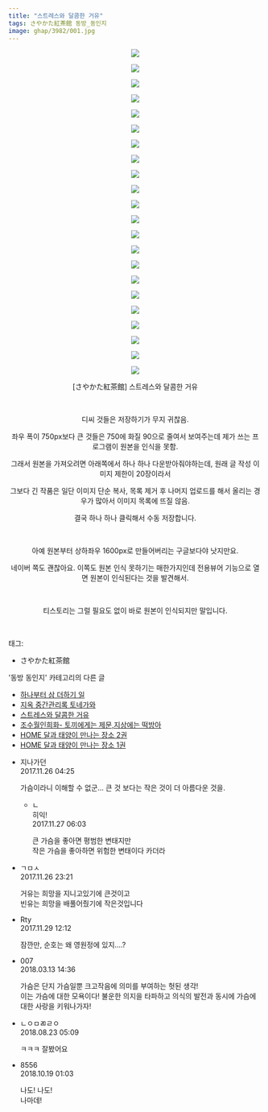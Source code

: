 ```yaml
---
title: "스트레스와 달콤한 거유"
tags: さやかた紅茶館 동방_동인지
image: ghap/3982/001.jpg
---
```

<div class="article">
<p style="text-align: center; clear: none; float: none;"><img src="{{ site.nasurl }}/ghap/3982/001.jpg"/></p>
<p style="text-align: center; clear: none; float: none;"><img src="{{ site.nasurl }}/ghap/3982/002.jpg"/></p>
<p style="text-align: center; clear: none; float: none;"><img src="{{ site.nasurl }}/ghap/3982/003.jpg"/></p>
<p style="text-align: center; clear: none; float: none;"><img src="{{ site.nasurl }}/ghap/3982/004.jpg"/></p>
<p style="text-align: center; clear: none; float: none;"><img src="{{ site.nasurl }}/ghap/3982/005.jpg"/></p>
<p style="text-align: center; clear: none; float: none;"><img src="{{ site.nasurl }}/ghap/3982/006.jpg"/></p>
<p style="text-align: center; clear: none; float: none;"><img src="{{ site.nasurl }}/ghap/3982/007.jpg"/></p>
<p style="text-align: center; clear: none; float: none;"><img src="{{ site.nasurl }}/ghap/3982/008.jpg"/></p>
<p style="text-align: center; clear: none; float: none;"><img src="{{ site.nasurl }}/ghap/3982/009.jpg"/></p>
<p style="text-align: center; clear: none; float: none;"><img src="{{ site.nasurl }}/ghap/3982/010.jpg"/></p>
<p style="text-align: center; clear: none; float: none;"><img src="{{ site.nasurl }}/ghap/3982/011.jpg"/></p>
<p style="text-align: center; clear: none; float: none;"><img src="{{ site.nasurl }}/ghap/3982/012.jpg"/></p>
<p style="text-align: center; clear: none; float: none;"><img src="{{ site.nasurl }}/ghap/3982/013.jpg"/></p>
<p style="text-align: center; clear: none; float: none;"><img src="{{ site.nasurl }}/ghap/3982/014.jpg"/></p>
<p style="text-align: center; clear: none; float: none;"><img src="{{ site.nasurl }}/ghap/3982/015.jpg"/></p>
<p style="text-align: center; clear: none; float: none;"><img src="{{ site.nasurl }}/ghap/3982/016.jpg"/></p>
<p style="text-align: center; clear: none; float: none;"><img src="{{ site.nasurl }}/ghap/3982/017.jpg"/></p>
<p style="text-align: center; clear: none; float: none;"><img src="{{ site.nasurl }}/ghap/3982/018.jpg"/></p>
<p style="text-align: center; clear: none; float: none;"><img src="{{ site.nasurl }}/ghap/3982/019.jpg"/></p>
<p style="text-align: center; clear: none; float: none;"><img src="{{ site.nasurl }}/ghap/3982/020.jpg"/></p>
<p style="text-align: center; clear: none; float: none;"><img src="{{ site.nasurl }}/ghap/3982/021.jpg"/></p>
<p style="text-align: center; clear: none; float: none;"><img src="{{ site.nasurl }}/ghap/3982/022.jpg"/></p>
<p style="text-align: center; clear: none; float: none;">[さやかた紅茶館] 스트레스와 달콤한 거유</p>
<p style="text-align: center; clear: none; float: none;"><br/></p>
<p style="text-align: center; clear: none; float: none;">디씨 것들은 저장하기가 무지 귀찮음.</p>
<p style="text-align: center; clear: none; float: none;">좌우 폭이 750px보다 큰 것들은 750에 화질 90으로 줄여서 보여주는데 제가 쓰는 프로그램이 원본을 인식을 못함.</p>
<p style="text-align: center; clear: none; float: none;">그래서 원본을 가져오려면 아래쪽에서 하나 하나 다운받아줘야하는데, 원래 글 작성 이미지 제한이 20장이라서</p>
<p style="text-align: center; clear: none; float: none;">그보다 긴 작품은 일단 이미지 단순 복사, 목록 제거 후 나머지 업로드를 해서 올리는 경우가 많아서 이미지 목록에 뜨질 않음.</p>
<p style="text-align: center; clear: none; float: none;">결국 하나 하나 클릭해서 수동 저장합니다.</p>
<p style="text-align: center; clear: none; float: none;"><br/></p>
<p style="text-align: center; clear: none; float: none;">아예 원본부터 상하좌우 1600px로 만들어버리는 구글보다야 낫지만요.</p>
<p style="text-align: center; clear: none; float: none;">네이버 쪽도 괜찮아요. 이쪽도 원본 인식 못하기는 매한가지인데 전용뷰어 기능으로 열면 원본이 인식된다는 것을 발견해서.</p>
<p style="text-align: center; clear: none; float: none;"><br/></p>
<p style="text-align: center; clear: none; float: none;">티스토리는 그럴 필요도 없이 바로 원본이 인식되지만 말입니다.</p>
<p><br/></p>
</div><div class="tagTrail">
<p>태그: </p>
<ul>
<li>さやかた紅茶館</li>
</ul>
</div><div class="another">
<p>'동방 동인지' 카테고리의 다른 글</p>
<ul>
<li><a href="/2017-11-30-ghap_4008">하나부터 삼 더하기 일</a></li>
<li><a href="/2017-11-27-ghap_3999">지옥 중간관리록 토네가와</a></li>
<li><a href="/2017-11-26-ghap_3982">스트레스와 달콤한 거유</a></li>
<li><a href="/2017-11-26-ghap_3981">조수월인희화- 토끼에게는 제문,지상에는 떡방아</a></li>
<li><a href="/2017-11-25-ghap_3970">HOME 달과 태양이 만나는 장소 2권</a></li>
<li><a href="/2017-11-24-ghap_3959">HOME 달과 태양이 만나는 장소 1권</a></li>
</ul>
</div><div class="cb_module cb_fluid">
<div class="cb_wrt cb_profile">
<div class="comment">
<ul>
<li class="cb_thumb_off" id="comment15137555">
<div class="cb_comment_area">
<div class="cb_info_area">
<div class="cb_section">
<span class="cb_nick_name">지나가던</span>
</div>
<div class="cb_section">
<span class="cb_date">2017.11.26 04:25 </span>
</div>
</div>
<div class="cb_dsc_comment">
<p class="cb_dsc">
											가슴이라니 이해할 수 없군... 큰 것 보다는 작은 것이 더 아름다운 것을.
										</p>
</div>
<ul>
<li class="cb_thumb_off" id="comment15138171">
<span class="cb_bu_subnode">ㄴ</span>
<div class="cb_comment_area">
<div class="cb_info_area">
<div class="cb_section">
<span class="cb_nick_name">히익!</span>
</div>
<div class="cb_section">
<span class="cb_date">2017.11.27 06:03 </span>
</div>
</div>
<div class="cb_dsc_comment">
<p class="cb_dsc">
																큰 가슴을 좋아면 평범한 변태지만<br/>
작은 가슴을 좋아하면 위험한 변태이다 카더라
															</p>
</div>
</div>
</li>
</ul>
</div></li>
<li class="cb_thumb_off" id="comment15138034">
<div class="cb_comment_area">
<div class="cb_info_area">
<div class="cb_section">
<span class="cb_nick_name">ㄱㅁㅅ</span>
</div>
<div class="cb_section">
<span class="cb_date">2017.11.26 23:21 </span>
</div>
</div>
<div class="cb_dsc_comment">
<p class="cb_dsc">
											거유는 희망을 지니고있기에 큰것이고<br/>
빈유는 희망을 배풀어줬기에 작은것입니다
										</p>
</div>
</div></li>
<li class="cb_thumb_off" id="comment15140582">
<div class="cb_comment_area">
<div class="cb_info_area">
<div class="cb_section">
<span class="cb_nick_name">Rty</span>
</div>
<div class="cb_section">
<span class="cb_date">2017.11.29 12:12 </span>
</div>
</div>
<div class="cb_dsc_comment">
<p class="cb_dsc">
											잠깐만, 순호는 왜 영원정에 있지....?<br/>
</p>
</div>
</div></li>
<li class="cb_thumb_off" id="comment15218843">
<div class="cb_comment_area">
<div class="cb_info_area">
<div class="cb_section">
<span class="cb_nick_name">007</span>
</div>
<div class="cb_section">
<span class="cb_date">2018.03.13 14:36 </span>
</div>
</div>
<div class="cb_dsc_comment">
<p class="cb_dsc">
											가슴은 단지 가슴일뿐 크고작음에 의미를 부여하는 헛된 생각!<br/>
이는 가슴에 대한 모욕이다! 불운한 의지을 타파하고 의식의 발전과 동시에 가슴에 대한 사랑을 키워나가자!
										</p>
</div>
</div></li>
<li class="cb_thumb_off" id="comment15315223">
<div class="cb_comment_area">
<div class="cb_info_area">
<div class="cb_section">
<span class="cb_nick_name">ㄴㅇㅁㄻㄹㅇ</span>
</div>
<div class="cb_section">
<span class="cb_date">2018.08.23 05:09 </span>
</div>
</div>
<div class="cb_dsc_comment">
<p class="cb_dsc">
											ㅋㅋㅋ 잘봤어요
										</p>
</div>
</div></li>
<li class="cb_thumb_off" id="comment15358026">
<div class="cb_comment_area">
<div class="cb_info_area">
<div class="cb_section">
<span class="cb_nick_name">8556</span>
</div>
<div class="cb_section">
<span class="cb_date">2018.10.19 01:03 </span>
</div>
</div>
<div class="cb_dsc_comment">
<p class="cb_dsc">
											나도! 나도!<br/>
나마데!
										</p>
</div>
</div></li>
</ul>
</div>
</div><!-- commentList close -->
</div>